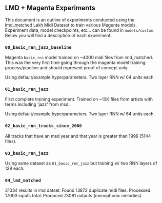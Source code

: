 ## LMD + Magenta Experiments

This document is an outline of experiments conducted using the lmd_matched Lakh Midi Dataset to train various Magenta models. Experiment data, model checkpoints, etc... can be found in `models/custom`. Below you will find a description of each experiment.

### `00_basic_rnn_jazz_baseline`

Magenta `basic_rnn` model trained on ~4000 midi files from lmd_matched. This was the very first time going through the magenta model training process/pipeline and should represent proof of concept only. 

Using default/example hyperparameters. Two layer RNN w/ 64 units each.

### `01_basic_rnn_jazz`

First complete training experiment. Trained on ~10K files from artists with terms including 'jazz' from msd.

Using default/example hyperparameters. Two layer RNN w/ 64 units each.

### `02_basic_rnn_tracks_since_2000`

All tracks that have an msd year and that year is greater than 1999 (5144 files).

### `03_basic_rnn_jazz`

Using same dataset as `01_basic_rnn_jazz` but training w/ two RNN layers of 128 each.

### `04_lmd_matched`

31034 results in lmd datset. Found 13872 duplicate midi files. Processed 17003 inputs total. Produced 73081 outputs (monophonic melodies).